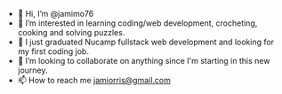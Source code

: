 - 👋 Hi, I’m @jamimo76
- 👀 I’m interested in learning coding/web development, crocheting, cooking and solving puzzles.
- 🌱 I just graduated Nucamp fullstack web development and looking for my first coding job.
- 💞️ I’m looking to collaborate on anything since I'm starting in this new journey.
- 📫 How to reach me jamiorris@gmail.com

<!---
jamimo76/jamimo76 is a ✨ special ✨ repository because its `README.md` (this file) appears on your GitHub profile.
You can click the Preview link to take a look at your changes.
--->
